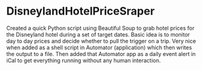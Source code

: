 DisneylandHotelPriceSraper
==========================

Created a quick Python script using Beautiful Soup to grab hotel prices for the Disneyland hotel during a set of target dates. Basic idea is to monitor day to day prices and decide whether to pull the trigger on a trip. Very nice when added as a shell script in Automator (application) which then writes the output to a file. Then added that Automator app as a daily event alert in iCal to get everything running without any human interaction.
